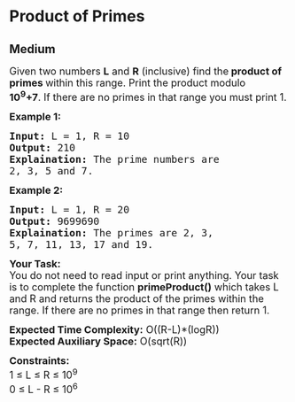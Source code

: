 # Product of Primes
## Medium 
<div class="problem-statement" style="user-select: auto;">
                <p style="user-select: auto;"></p><p style="user-select: auto;"><span style="font-size: 18px; user-select: auto;">Given two numbers <strong style="user-select: auto;">L</strong> and <strong style="user-select: auto;">R</strong> (inclusive) find the<strong style="user-select: auto;"> product of primes </strong>within this range. Print the product modulo <strong style="user-select: auto;">10<sup style="user-select: auto;">9</sup>+7</strong>.&nbsp;If there are no primes in that range you must print 1.</span></p>

<p style="user-select: auto;"><strong style="user-select: auto;"><span style="font-size: 18px; user-select: auto;">Example 1:</span></strong></p>

<pre style="user-select: auto;"><span style="font-size: 18px; user-select: auto;"><strong style="user-select: auto;">Input:</strong> L = 1, R = 10
<strong style="user-select: auto;">Output:</strong> 210
<strong style="user-select: auto;">Explaination:</strong> The prime numbers are 
2, 3, 5 and 7.</span></pre>

<p style="user-select: auto;"><strong style="user-select: auto;"><span style="font-size: 18px; user-select: auto;">Example 2:</span></strong></p>

<pre style="user-select: auto;"><span style="font-size: 18px; user-select: auto;"><strong style="user-select: auto;">Input:</strong> L = 1, R = 20
<strong style="user-select: auto;">Output:</strong> 9699690
<strong style="user-select: auto;">Explaination:</strong> The primes are 2, 3, 
5, 7, 11, 13, 17 and 19.</span></pre>

<p style="user-select: auto;"><span style="font-size: 18px; user-select: auto;"><strong style="user-select: auto;">Your Task:</strong><br style="user-select: auto;">
You do not need to read input or print anything. Your task is to complete the function <strong style="user-select: auto;">primeProduct()</strong> which takes L and R and returns the product of the primes within the range. If there are no primes&nbsp;in that range then return 1.</span></p>

<p style="user-select: auto;"><span style="font-size: 18px; user-select: auto;"><strong style="user-select: auto;">Expected Time Complexity:</strong> O((R-L)*(logR))<br style="user-select: auto;">
<strong style="user-select: auto;">Expected Auxiliary Space:</strong> O(sqrt(R))</span></p>

<p style="user-select: auto;"><span style="font-size: 18px; user-select: auto;"><strong style="user-select: auto;">Constraints:</strong><br style="user-select: auto;">
1 ≤ L ≤ R ≤ 10<sup style="user-select: auto;">9</sup><br style="user-select: auto;">
0 ≤ L - R ≤ 10<sup style="user-select: auto;">6</sup>&nbsp;&nbsp;</span></p>
 <p style="user-select: auto;"></p>
            </div>